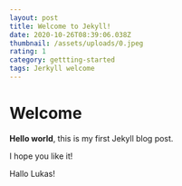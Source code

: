 ```yaml
---
layout: post
title: Welcome to Jekyll!
date: 2020-10-26T08:39:06.038Z
thumbnail: /assets/uploads/0.jpeg
rating: 1
category: gettting-started
tags: Jerkyll welcome
---
```

# Welcome

**Hello world**, this is my first Jekyll blog post.

I hope you like it!

Hallo Lukas!